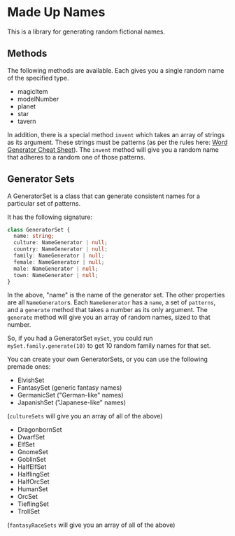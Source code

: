 # Made Up Names

This is a library for generating random fictional names.

## Methods

The following methods are available. Each gives you a single random name of the specified type.

- magicItem
- modelNumber
- planet
- star
- tavern

In addition, there is a special method `invent` which takes an array of strings as its argument. These
strings must be patterns (as per the rules here: [Word Generator Cheat Sheet](https://www.ironarachne.com/#/word-generator-cheat-sheet)). The
`invent` method will give you a random name that adheres to a random one of those patterns.

## Generator Sets

A GeneratorSet is a class that can generate consistent names for a particular set of patterns.

It has the following signature:

```typescript
class GeneratorSet {
  name: string;
  culture: NameGenerator | null;
  country: NameGenerator | null;
  family: NameGenerator | null;
  female: NameGenerator | null;
  male: NameGenerator | null;
  town: NameGenerator | null;
}
```

In the above, "name" is the name of the generator set. The other properties are all `NameGenerator`s.
Each `NameGenerator` has a `name`, a set of `patterns`, and a `generate` method that takes a number
as its only argument. The `generate` method will give you an array of random names, sized to that number.

So, if you had a GeneratorSet `mySet`, you could run `mySet.family.generate(10)` to get 10 random family
names for that set.

You can create your own GeneratorSets, or you can use the following premade ones:

- ElvishSet
- FantasySet (generic fantasy names)
- GermanicSet ("German-like" names)
- JapanishSet ("Japanese-like" names)

(`cultureSets` will give you an array of all of the above)

- DragonbornSet
- DwarfSet
- ElfSet
- GnomeSet
- GoblinSet
- HalfElfSet
- HalflingSet
- HalfOrcSet
- HumanSet
- OrcSet
- TieflingSet
- TrollSet

(`fantasyRaceSets` will give you an array of all of the above)
